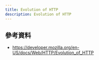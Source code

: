 ```yaml
---
title: Evolution of HTTP
description: Evolution of HTTP
---
```


<!-- 想等 http-2 跟 http-3 都搞定再來 -->

## 參考資料

- https://developer.mozilla.org/en-US/docs/Web/HTTP/Evolution_of_HTTP
